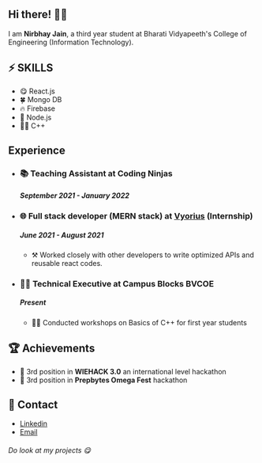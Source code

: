 <h2> Hi there! 👋🤓</h2>
<p> I am <b> Nirbhay Jain</b>, a third year student at Bharati Vidyapeeth's College of Engineering (Information Technology).
<h2>⚡ SKILLS</h2>
<ul>
  <li>😋 React.js</li>
  <li>🍀 Mongo DB</li>
  <li>🔥 Firebase</li>
  <li>🍃 Node.js</li>
  <li>🏃‍♀️ C++</li>
</ul>
<h2>Experience</h2>
<ul>
  <li>
      <h3> 📚 Teaching Assistant at Coding Ninjas</h3>
      <h5>September 2021 - January 2022</h5>
  </li>
  <li>
    <h3>🌐 Full stack developer (MERN stack) at <a href="https://www.vyorius.com/">Vyorius</a> (Internship)</h3>
    <h5>June 2021 - August 2021</h5>
    <ul>
      <li> ⚒ Worked closely with other developers to write optimized APIs and reusable react codes.</li>
     </ul>
  </li>
  <li>
        <h3>👩‍💻 Technical Executive at Campus Blocks BVCOE</h3>
        <h5>Present</h5>
        <ul>
          <li>👨‍🏫 Conducted workshops on Basics of C++ for first year students</li>
        </ul>
      </li>
</ul>
<h2>🏆 Achievements</h2>
<ul>
  <li>🥉 3rd position in <b>WIEHACK 3.0</b> an international level hackathon</li>  
  <li>🥉 3rd position in <b>Prepbytes Omega Fest</b> hackathon</li>  
</ul>
<h2>🤙 Contact</h2>
<ul>
  <li><a href="https://www.linkedin.com/in/nirbhay-jain-041a1b191/">Linkedin</a></li>
  <li><a href="mailto: nirbhay1910@gmail.com">Email</a></li>
  </ul>
  
<h6>Do look at my projects 😋</h6>
